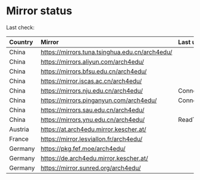 <script src="./time.js"></script>
# Mirror status
Last check: <script type="text/javascript">localize(1675678916.805186);</script>

|Country|Mirror|Last update|
|:------|:-----|:----------|
|China|https://mirrors.tuna.tsinghua.edu.cn/arch4edu/|<script type="text/javascript">localize(1675665249);</script>|
|China|https://mirrors.aliyun.com/arch4edu/|<script type="text/javascript">localize(1675621829);</script>|
|China|https://mirrors.bfsu.edu.cn/arch4edu/|<script type="text/javascript">localize(1675621829);</script>|
|China|https://mirror.iscas.ac.cn/arch4edu/|<script type="text/javascript">localize(1675665249);</script>|
|China|https://mirrors.nju.edu.cn/arch4edu/|ConnectTimeout|
|China|https://mirrors.pinganyun.com/arch4edu/|ConnectionError|
|China|https://mirrors.sau.edu.cn/arch4edu/|<script type="text/javascript">localize(1673850842);</script>|
|China|https://mirrors.ynu.edu.cn/arch4edu/|ReadTimeout|
|Austria|https://at.arch4edu.mirror.kescher.at/|<script type="text/javascript">localize(1675621829);</script>|
|France|https://mirror.lesviallon.fr/arch4edu/|<script type="text/javascript">localize(1675621829);</script>|
|Germany|https://pkg.fef.moe/arch4edu/|<script type="text/javascript">localize(1675621829);</script>|
|Germany|https://de.arch4edu.mirror.kescher.at/|<script type="text/javascript">localize(1675621829);</script>|
|Germany|https://mirror.sunred.org/arch4edu/|<script type="text/javascript">localize(1675621829);</script>|

<script src="./tablefilter/tablefilter.js"></script>
<script src="./table.js"></script>